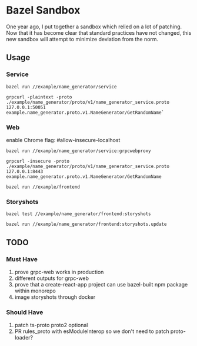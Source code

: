 # Bazel Sandbox

One year ago, I put together a sandbox which relied on a lot of patching. Now
that it has become clear that standard practices have not changed, this new
sandbox will attempt to minimize deviation from the norm.

## Usage

### Service

    bazel run //example/name_generator/service

    grpcurl -plaintext -proto ./example/name_generator/proto/v1/name_generator_service.proto 127.0.0.1:50051 example.name_generator.proto.v1.NameGenerator/GetRandomName`

### Web

enable Chrome flag: #allow-insecure-localhost

    bazel run //example/name_generator/service:grpcwebproxy

    grpcurl -insecure -proto ./example/name_generator/proto/v1/name_generator_service.proto 127.0.0.1:8443 example.name_generator.proto.v1.NameGenerator/GetRandomName

    bazel run //example/frontend

### Storyshots

    bazel test //example/name_generator/frontend:storyshots

    bazel run //example/name_generator/frontend:storyshots.update

## TODO

### Must Have

1. prove grpc-web works in production
1. different outputs for grpc-web
1. prove that a create-react-app project can use bazel-built npm package within
   monorepo
1. image storyshots through docker

### Should Have

1. patch ts-proto proto2 optional
1. PR rules_proto with esModuleInterop so we don't need to patch proto-loader?
